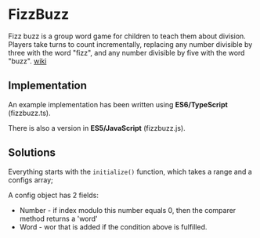 # FizzBuzz

Fizz buzz is a group word game for children to teach them about division.
Players take turns to count incrementally, replacing any number divisible by three with the word "fizz", and any number divisible by five with the word "buzz".
[wiki](https://en.wikipedia.org/wiki/Fizz_buzz)

## Implementation

An example implementation has been written using **ES6/TypeScript** (fizzbuzz.ts).

There is also a version in **ES5/JavaScript** (fizzbuzz.js).

## Solutions

Everything starts with the `initialize()` function, which takes a range and a configs array;

A config object has 2 fields:
 * Number - if index modulo this number equals 0, then the comparer method returns a 'word'
 * Word - wor that is added if the condition above is fulfilled.

